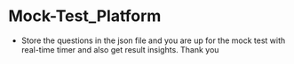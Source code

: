 # Mock-Test_Platform
- Store the questions in the json file and you are up for the mock test with real-time timer and also get result insights.
Thank you
